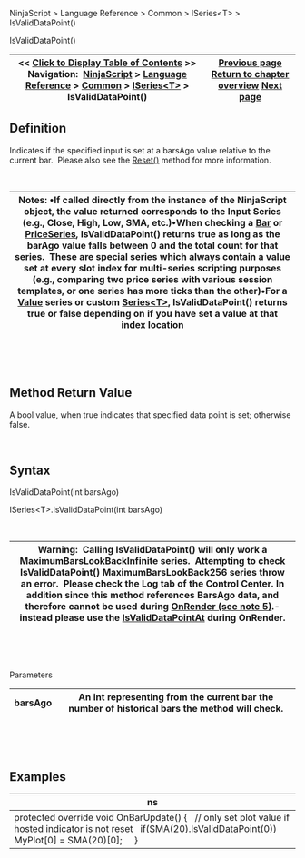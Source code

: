 ﻿


NinjaScript \> Language Reference \> Common \> ISeries\<T\> \> IsValidDataPoint()






















IsValidDataPoint()







| \<\< [Click to Display Table of Contents](isvaliddatapoint.md) \>\> **Navigation:**     [NinjaScript](ninjascript-1.md) \> [Language Reference](language_reference_wip-1.md) \> [Common](common-1.md) \> [ISeries\<T\>](iseriest-1.md) \> IsValidDataPoint() | [Previous page](getvalueat-1.md) [Return to chapter overview](iseriest-1.md) [Next page](isvaliddatapointat-1.md) |
| --- | --- |











## Definition


Indicates if the specified input is set at a barsAgo value relative to the current bar.  Please also see the [Reset()](reset-1.md) method for more information.


 




| Notes:  •If called directly from the instance of the NinjaScript object, the value returned corresponds to the Input Series (e.g., Close, High, Low, SMA, etc.)•When checking a [Bar](bars-1.md) or [PriceSeries](priceseries-1.md), IsValidDataPoint() returns true as long as the barAgo value falls between 0 and the total count for that series.  These are special series which always contain a value set at every slot index for multi\-series scripting purposes (e.g., comparing two price series with various session templates, or one series has more ticks than the other)•For a [Value](value-1.md) series or custom [Series\<T\>](seriest-1.md), IsValidDataPoint() returns true or false depending on if you have set a value at that index location |
| --- |



 


 


## Method Return Value


A bool value, when true indicates that specified data point is set; otherwise false.


 


## Syntax


IsValidDataPoint(int barsAgo)


ISeries\<T\>.IsValidDataPoint(int barsAgo)


 




| Warning:  Calling IsValidDataPoint() will only work a MaximumBarsLookBackInfinite series.  Attempting to check IsValidDataPoint() MaximumBarsLookBack256 series throw an error.  Please check the Log tab of the Control Center. In addition since this method references BarsAgo data, and therefore cannot be used during [OnRender (see note 5\)](onrender-1.md).\- instead please use the [IsValidDataPointAt](isvaliddatapointat-1.md) during OnRender. |
| --- |



 


   

Parameters




| barsAgo | An int representing from the current bar the number of historical bars the method will check. |
| --- | --- |



 


 


## Examples




| ns |
| --- |
| protected override void OnBarUpdate() {    // only set plot value if hosted indicator is not reset    if(SMA(20).IsValidDataPoint(0))      MyPlot\[0] \= SMA(20)\[0];      } |










